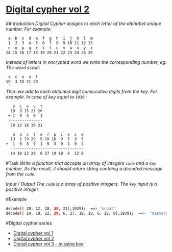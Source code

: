 #     [Digital cypher vol 2](https://www.codewars.com/kata/592edfda5be407b9640000b2)
   
#Introduction
*Digital Cypher assigns to each letter of the alphabet unique number. For example:*
```sh
 a  b  c  d  e  f  g  h  i  j  k  l  m
 1  2  3  4  5  6  7  8  9 10 11 12 13
 n  o  p  q  r  s  t  u  v  w  x  y  z
14 15 16 17 18 19 20 21 22 23 24 25 26
```
*Instead of letters in encrypted word we write the corresponding number, eg. The word scout:*
```sh
 s  c  o  u  t
19  3 15 21 20
```
*Then we add to each obtained digit consecutive digits from the key. For example. In case of key equal to ```1939``` :*
```sh
   s  c  o  u  t
  19  3 15 21 20
 + 1  9  3  9  1
 ---------------
  20 12 18 30 21

   m  a  s  t  e  r  p  i  e  c  e
  13  1 19 20  5 18 16  9  5  3  5
+  1  9  3  9  1  9  3  9  1  9  3
  --------------------------------
  14 10 22 29  6 27 19 18  6  12 8
```
#Task
*Write a function that accepts an array of integers ```code``` and a ```key``` number. As the result, it should return string containg a decoded message from the ```code```.*

*Input / Output*
*The ```code``` is a array of positive integers.*
*The ```key``` input is a positive integer.*

#Example
```sh
decode([ 20, 12, 18, 30, 21],1939);  ==> "scout"
decode([ 14, 10, 22, 29, 6, 27, 19, 18, 6, 12, 8],1939);  ==>  "masterpiece"
```
#Digital cypher series
 - [Digital cypher vol 1](https://www.codewars.com/kata/592e830e043b99888600002d)
 - [Digital cypher vol 2](https://www.codewars.com/kata/592edfda5be407b9640000b2)
 - [Digital cypher vol 3 - missing key](https://www.codewars.com/kata/5930d8a4b8c2d9e11500002a)